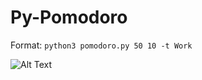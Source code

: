 # Py-Pomodoro

Format: `python3 pomodoro.py 50 10 -t Work`

![Alt Text](https://github.com/DakshKalley/Py-Pomodoro/blob/master/pomodoroexample.gif?raw=true)